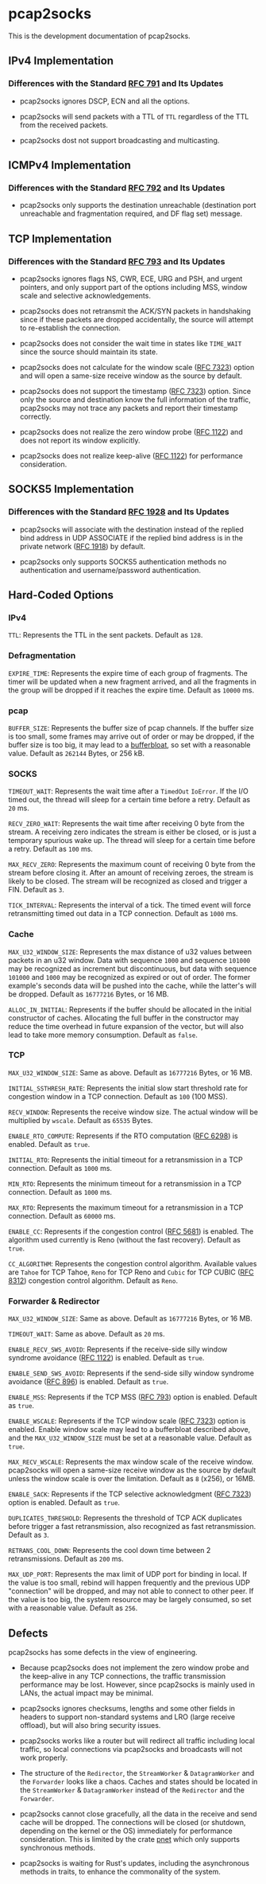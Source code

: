 # pcap2socks

This is the development documentation of pcap2socks.

## IPv4 Implementation

### Differences with the Standard [RFC 791](https://tools.ietf.org/html/rfc791) and Its Updates

- pcap2socks ignores DSCP, ECN and all the options.

- pcap2socks will send packets with a TTL of `TTL` regardless of the TTL from the received packets.

- pcap2socks dost not support broadcasting and multicasting.

## ICMPv4 Implementation

### Differences with the Standard [RFC 792](https://tools.ietf.org/html/rfc792) and Its Updates

- pcap2socks only supports the destination unreachable (destination port unreachable and fragmentation required, and DF flag set) message.

## TCP Implementation

### Differences with the Standard [RFC 793](https://tools.ietf.org/html/rfc793) and Its Updates

- pcap2socks ignores flags NS, CWR, ECE, URG and PSH, and urgent pointers, and only support part of the options including MSS, window scale and selective acknowledgements.

- pcap2socks does not retransmit the ACK/SYN packets in handshaking since if these packets are dropped accidentally, the source will attempt to re-establish the connection.

- pcap2socks does not consider the wait time in states like `TIME_WAIT` since the source should maintain its state.

- pcap2socks does not calculate for the window scale ([RFC 7323](https://tools.ietf.org/html/rfc7323)) option and will open a same-size receive window as the source by default.

- pcap2socks does not support the timestamp ([RFC 7323](https://www.iana.org/go/rfc7323)) option. Since only the source and destination know the full information of the traffic, pcap2socks may not trace any packets and report their timestamp correctly.

- pcap2socks does not realize the zero window probe ([RFC 1122](https://tools.ietf.org/html/rfc1122)) and does not report its window explicitly.

- pcap2socks does not realize keep-alive ([RFC 1122](https://tools.ietf.org/html/rfc1122)) for performance consideration.

## SOCKS5 Implementation

### Differences with the Standard [RFC 1928](https://tools.ietf.org/html/rfc1928) and Its Updates

- pcap2socks will associate with the destination instead of the replied bind address in UDP ASSOCIATE if the replied bind address is in the private network ([RFC 1918](https://tools.ietf.org/html/rfc1918)) by default.

- pcap2socks only supports SOCKS5 authentication methods no authentication and username/password authentication.

## Hard-Coded Options

### IPv4

`TTL`: Represents the TTL in the sent packets. Default as `128`.

### Defragmentation

`EXPIRE_TIME`: Represents the expire time of each group of fragments. The timer will be updated when a new fragment arrived, and all the fragments in the group will be dropped if it reaches the expire time. Default as `10000` ms.

### pcap

`BUFFER_SIZE`: Represents the buffer size of pcap channels. If the buffer size is too small, some frames may arrive out of order or may be dropped, if the buffer size is too big, it may lead to a [bufferbloat](https://en.wikipedia.org/wiki/Bufferbloat), so set with a reasonable value. Default as `262144` Bytes, or 256 kB.

### SOCKS

`TIMEOUT_WAIT`: Represents the wait time after a `TimedOut` `IoError`. If the I/O timed out, the thread will sleep for a certain time before a retry. Default as `20` ms.

`RECV_ZERO_WAIT`: Represents the wait time after receiving 0 byte from the stream. A receiving zero indicates the stream is either be closed, or is just a temporary spurious wake up. The thread will sleep for a certain time before a retry. Default as `100` ms.

`MAX_RECV_ZERO`: Represents the maximum count of receiving 0 byte from the stream before closing it. After an amount of receiving zeroes, the stream is likely to be closed. The stream will be recognized as closed and trigger a FIN. Default as `3`.

`TICK_INTERVAL`: Represents the interval of a tick. The timed event will force retransmitting timed out data in a TCP connection. Default as `1000` ms.

### Cache

`MAX_U32_WINDOW_SIZE`: Represents the max distance of u32 values between packets in an u32 window. Data with sequence `1000` and sequence `101000` may be recognized as increment but discontinuous, but data with sequence `101000` and `1000` may be recognized as expired or out of order. The former example's seconds data will be pushed into the cache, while the latter's will be dropped. Default as `16777216` Bytes, or 16 MB.

`ALLOC_IN_INITIAL`: Represents if the buffer should be allocated in the initial constructor of caches. Allocating the full buffer in the constructor may reduce the time overhead in future expansion of the vector, but will also lead to take more memory consumption. Default as `false`.

### TCP

`MAX_U32_WINDOW_SIZE`: Same as above. Default as `16777216` Bytes, or 16 MB.

`INITIAL_SSTHRESH_RATE`: Represents the initial slow start threshold rate for congestion window in a TCP connection. Default as `100` (100 MSS).

`RECV_WINDOW`: Represents the receive window size. The actual window will be multiplied by `wscale`. Default as `65535` Bytes.

`ENABLE_RTO_COMPUTE`: Represents if the RTO computation ([RFC 6298](https://tools.ietf.org/html/rfc6298)) is enabled. Default as `true`.

`INITIAL_RTO`: Represents the initial timeout for a retransmission in a TCP connection. Default as `1000` ms.

`MIN_RTO`: Represents the minimum timeout for a retransmission in a TCP connection. Default as `1000` ms.

`MAX_RTO`: Represents the maximum timeout for a retransmission in a TCP connection. Default as `60000` ms.

`ENABLE_CC`: Represents if the congestion control ([RFC 5681](https://tools.ietf.org/html/rfc5681)) is enabled. The algorithm used currently is Reno (without the fast recovery). Default as `true`.

`CC_ALGORITHM`: Represents the congestion control algorithm. Available values are `Tahoe` for TCP Tahoe, `Reno` for TCP Reno and `Cubic` for TCP CUBIC ([RFC 8312](https://tools.ietf.org/html/rfc8312)) congestion control algorithm. Default as `Reno`.

### Forwarder & Redirector

`MAX_U32_WINDOW_SIZE`: Same as above. Default as `16777216` Bytes, or 16 MB.

`TIMEOUT_WAIT`: Same as above. Default as `20` ms.

`ENABLE_RECV_SWS_AVOID`: Represents if the receive-side silly window syndrome avoidance ([RFC 1122](https://tools.ietf.org/html/rfc1122)) is enabled. Default as `true`.

`ENABLE_SEND_SWS_AVOID`: Represents if the send-side silly window syndrome avoidance ([RFC 896](https://tools.ietf.org/html/rfc896)) is enabled. Default as `true`.

`ENABLE_MSS`: Represents if the TCP MSS ([RFC 793](https://www.iana.org/go/rfc793)) option is enabled. Default as `true`.

`ENABLE_WSCALE`: Represents if the TCP window scale ([RFC 7323](https://tools.ietf.org/html/rfc7323)) option is enabled. Enable window scale may lead to a bufferbloat described above, and the `MAX_U32_WINDOW_SIZE` must be set at a reasonable value. Default as `true`.

`MAX_RECV_WSCALE`: Represents the max window scale of the receive window. pcap2socks will open a same-size receive window as the source by default unless the window scale is over the limitation. Default as `8` (x256), or 16MB.

`ENABLE_SACK`: Represents if the TCP selective acknowledgment ([RFC 7323](https://tools.ietf.org/html/rfc7323)) option is enabled. Default as `true`.

`DUPLICATES_THRESHOLD`: Represents the threshold of TCP ACK duplicates before trigger a fast retransmission, also recognized as fast retransmission. Default as `3`.

`RETRANS_COOL_DOWN`: Represents the cool down time between 2 retransmissions. Default as `200` ms.

`MAX_UDP_PORT`: Represents the max limit of UDP port for binding in local. If the value is too small, rebind will happen frequently and the previous UDP "connection" will be dropped, and may not able to connect to other peer. If the value is too big, the system resource may be largely consumed, so set with a reasonable value. Default as `256`.

## Defects

pcap2socks has some defects in the view of engineering.

- Because pcap2socks does not implement the zero window probe and the keep-alive in any TCP connections, the traffic transmission performance may be lost. However, since pcap2socks is mainly used in LANs, the actual impact may be minimal.

- pcap2socks ignores checksums, lengths and some other fields in headers to support non-standard systems and LRO (large receive offload), but will also bring security issues.

- pcap2socks works like a router but will redirect all traffic including local traffic, so local connections via pcap2socks and broadcasts will not work properly.

- The structure of the `Redirector`, the `StreamWorker` & `DatagramWorker` and the `Forwarder` looks like a chaos. Caches and states should be located in the `StreamWorker` & `DatagramWorker` instead of the `Redirector` and the `Forwarder`.

- pcap2socks cannot close gracefully, all the data in the receive and send cache will be dropped. The connections will be closed (or shutdown, depending on the kernel or the OS) immediately for performance consideration. This is limited by the crate [pnet](https://crates.io/crates/pnet) which only supports synchronous methods.

- pcap2socks is waiting for Rust's updates, including the asynchronous methods in traits, to enhance the commonality of the system.
